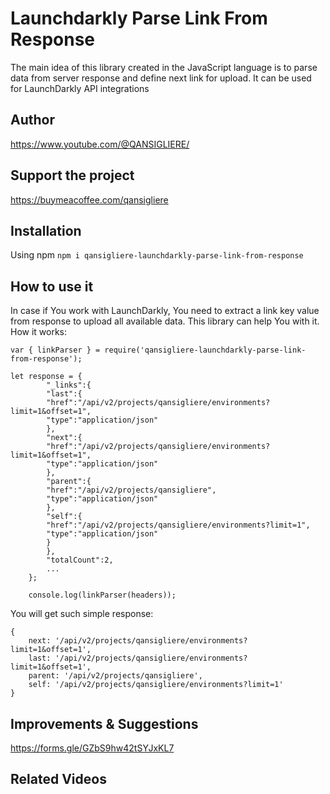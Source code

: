 # Launchdarkly Parse Link From Response

The main idea of ​​this library created in the JavaScript language is to parse data from server response and define next link for upload. It can be used for LaunchDarkly API integrations

## Author

https://www.youtube.com/@QANSIGLIERE/

## Support the project

https://buymeacoffee.com/qansigliere

## Installation

Using npm `npm i qansigliere-launchdarkly-parse-link-from-response`

## How to use it

In case if You work with LaunchDarkly, You need to extract a link key value from response to upload
all available data. This library can help You with it. How it works:

```
var { linkParser } = require('qansigliere-launchdarkly-parse-link-from-response');

let response = {
        "_links":{
        "last":{
        "href":"/api/v2/projects/qansigliere/environments?limit=1&offset=1",
        "type":"application/json"
        },
        "next":{
        "href":"/api/v2/projects/qansigliere/environments?limit=1&offset=1",
        "type":"application/json"
        },
        "parent":{
        "href":"/api/v2/projects/qansigliere",
        "type":"application/json"
        },
        "self":{
        "href":"/api/v2/projects/qansigliere/environments?limit=1",
        "type":"application/json"
        }
        },
        "totalCount":2,
        ...
    };

    console.log(linkParser(headers));
```

You will get such simple response:

```
{
    next: '/api/v2/projects/qansigliere/environments?limit=1&offset=1',
    last: '/api/v2/projects/qansigliere/environments?limit=1&offset=1',
    parent: '/api/v2/projects/qansigliere',
    self: '/api/v2/projects/qansigliere/environments?limit=1'
}
```

## Improvements & Suggestions

https://forms.gle/GZbS9hw42tSYJxKL7

## Related Videos
